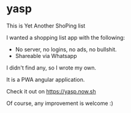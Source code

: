 # yasp

This is Yet Another ShoPing list

I wanted a shopping list app with the following:

* No server, no logins, no ads, no bullshit.
* Shareable via Whatsapp

I didn't find any, so I wrote my own.

It is a PWA angular application.

Check it out on https://yasp.now.sh

Of course, any improvement is welcome :)
